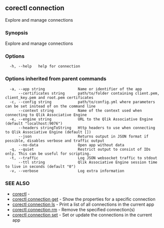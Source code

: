 ## corectl connection

Explore and manage connections

### Synopsis

Explore and manage connections

### Options

```
  -h, --help   help for connection
```

### Options inherited from parent commands

```
  -a, --app string               Name or identifier of the app
      --certificates string      path/to/folder containing client.pem, client_key.pem and root.pem certificates
  -c, --config string            path/to/config.yml where parameters can be set instead of on the command line
      --context string           Name of the context used when connecting to Qlik Associative Engine
  -e, --engine string            URL to the Qlik Associative Engine (default "localhost:9076")
      --headers stringToString   Http headers to use when connecting to Qlik Associative Engine (default [])
      --json                     Returns output in JSON format if possible, disables verbose and traffic output
      --no-data                  Open app without data
  -q, --quiet                    Restrict output to consist of IDs only. This can be useful for scripting.
  -t, --traffic                  Log JSON websocket traffic to stdout
      --ttl string               Qlik Associative Engine session time to live in seconds (default "0")
  -v, --verbose                  Log extra information
```

### SEE ALSO

* [corectl](corectl.md)	 - 
* [corectl connection get](corectl_connection_get.md)	 - Show the properties for a specific connection
* [corectl connection ls](corectl_connection_ls.md)	 - Print a list of all connections in the current app
* [corectl connection rm](corectl_connection_rm.md)	 - Remove the specified connection(s)
* [corectl connection set](corectl_connection_set.md)	 - Set or update the connections in the current app

